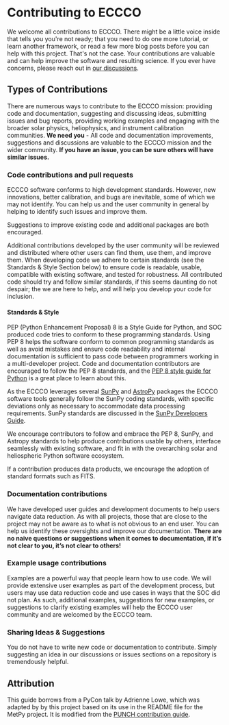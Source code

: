 # Contributing to ECCCO

We welcome all contributions to ECCCO. There might be a little voice inside that tells you you're not ready; that you need to do one more tutorial, or learn another framework, or read a few more blog posts before you can help with this project. That's not the case. Your contributions are valuable and can help improve the software and resulting science. If you ever have concerns, please reach out in [our discussions](https://github.com/orgs/ECCCO-mission/discussions).

## Types of Contributions

There are numerous ways to contribute to the ECCCO mission: providing code and documentation, suggesting and discussing ideas, submitting issues and bug reports, providing working examples and engaging with the broader solar physics, heliophysics, and instrument calibration communities. **We need you** - All code and documentation improvements, suggestions and discussions are valuable to the ECCCO mission and the wider community. **If you have an issue, you can be sure others will have similar issues.**

### Code contributions and pull requests

ECCCO software conforms to high development standards. However, new innovations, better calibration, and bugs are inevitable, some of which we may not identify. You can help us and the user community in general by helping to identify such issues and improve them.

Suggestions to improve existing code and additional packages are both encouraged.

Additional contributions developed by the user community will be reviewed and distributed where other users can find them, use them, and improve them. When developing code we adhere to certain standards (see the Standards & Style Section below) to ensure code is readable, usable, compatible with existing software, and tested for robustness. All contributed code should try and follow similar standards, if this seems daunting do not despair; the we are here to help, and will help you develop your code for inclusion.

#### Standards & Style

PEP (Python Enhancement Proposal) 8 is a Style Guide for Python, and SOC produced code tries to conform to these programming standards. Using PEP 8 helps the software conform to common programming standards as well as avoid mistakes and ensure code readability and internal documentation is sufficient to pass code between programmers working in a multi-developer project. Code and documentation contributors are encouraged to follow the PEP 8 standards, and the [PEP 8 style guide for Python](https://www.python.org/dev/peps/pep-0008/) is a great place to learn about this.

As the ECCCO leverages several [SunPy](https://sunpy.org) and [AstroPy](https://www.astropy.org) packages the ECCCO software tools generally follow the SunPy coding standards, with specific deviations only as necessary to accommodate data processing requirements. SunPy standards are discussed in the [SunPy Developers Guide](https://docs.sunpy.org/en/latest/dev_guide/index.html).

We encourage contributors to follow and embrace the PEP 8, SunPy, and Astropy standards to help produce contributions usable by others, interface seamlessly with existing software, and fit in with the overarching solar and heliospheric Python software ecosystem.

If a contribution produces data products, we encourage the adoption of standard formats such as FITS.

### Documentation contributions

We have developed user guides and development documents to help users navigate data reduction. As with all projects, those that are close to the project may not be aware as to what is not obvious to an end user. You can help us identify these oversights and improve our documentation. **There are no naive questions or suggestions when it comes to documentation, if it’s not clear to you, it’s not clear to others!**

### Example usage contributions

Examples are a powerful way that people learn how to use code. We will provide extensive user examples as part of the development process, but users may use data reduction code and use cases in ways that the SOC did not plan. As such, additional examples, suggestions for new examples, or suggestions to clarify existing examples will help the ECCCO user community and are welcomed by the ECCCO team.

### Sharing Ideas & Suggestions

You do not have to write new code or documentation to contribute. Simply suggesting an idea in our discussions or issues sections on a repository is tremendously helpful.

## Attribution

This guide borrows from a PyCon talk by Adrienne Lowe, which was adapted by by this project based on its use in the README file for the MetPy project. It is modified from the [PUNCH contribution guide](https://github.com/punch-mission/punch-mission/blob/main/contributing.md). 
